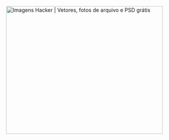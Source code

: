 <img src="https://img.freepik.com/vetores-gratis/a-composicao-realistica-colorida-do-codigo-do-hacker-com-pessoa-cria-codigos-para-cortar-e-roubar-a-ilustracao-do-vetor-da-informacao_1284-18005.jpg?size=626&amp;ext=jpg" alt="Imagens Hacker | Vetores, fotos de arquivo e PSD grátis" jsname="HiaYvf" jsaction="load:XAeZkd;" class="n3VNCb" data-noaft="1" style="width: 421.816px; height: 345px; margin: 0px;">
